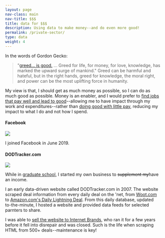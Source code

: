 ```yaml
---
layout: page
nav-class: main
nav-title: $$$
title: data for $$$
description: Using data to make money--and do even more good!
permalink: /private-sector/
type: data
weight: 4
---
```


<p>
  In the words of Gordon Gecko:
  <blockquote>
    "<a href="https://www.youtube.com/watch?v=PF_iorX_MAw#t=2m37s">greed... is good.</a> ... Greed for life, for money, for love, knowledge, has marked the upward surge of mankind." Greed can be harmful and hateful, but in the right hands, greed for knowledge, the moral right, and power can be the most uplifting force in humanity.
  </blockquote>
</p>

<p>
  My view is that, I should get as much money as possible, so I can do as much good as possible. Money is an enabler, and I would prefer to <a href="{{ '/non-profit/#classy' | prepend:site.baseurl }}">find jobs that pay well and lead to good</a>--allowing me to have impact through my work and expenditures--rather than <a href="{{ '/non-profit/#leq' | prepend:site.baseurl }}">doing good with little pay</a>, reducing my impact to what I do and not how I spend.
</p>

<a name="facebook"></a>
<h4>Facebook</h4>

<img class="col one right" src="{{ '/img/logos/facebook.jpg' | prepend:site.baseurl }}">

<p>
  I joined Facebook in June 2019.
</p>

<a name="quickowl"></a>
<a name="dodtracker"></a>
<h4>DODTracker.com</h4>

<img class="col one right" src="{{ '/img/logos/dodtracker.jpg' | prepend:site.baseurl }}">

<p>
  While in <a href="{{ '/academia/' | prepend:site.baseurl }}">graduate school</a>, I started my own business to <span style="text-decoration: line-through">supplement my</span>have an income.
</p>

<p>
  I an early data-driven website called DODTracker.com in 2007. The website scraped deal information from every daily deal on the 'net, from <a href="http://www.woot.com/">Woot.com</a> to
  <a href="https://www.amazon.com/gp/goldbox">Amazon.com's Daily Lightning Deal</a>.
  From this daily database, updated to-the-minute, I hosted a website and provided data feeds for selected parnters to share.
</p>

<p>
  I was able to <a href="https://techcrunch.com/2010/04/28/internet-brands-snaps-up-experthub-network/">sell the website to Internet Brands</a>, who ran it for a few years before it fell into disrepair and was closed. Such is the life when scraping HTML from 500+ deals--maintenance is key!
</p>
